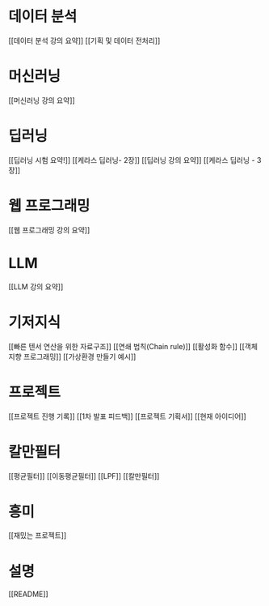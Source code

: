 # 데이터 분석
[[데이터 분석 강의 요약]]
[[기획 및 데이터 전처리]]

# 머신러닝
[[머신러닝 강의 요약]]

# 딥러닝
[[딥러닝 시험 요약!]]
[[케라스 딥러닝- 2장]]
[[딥러닝 강의 요약]]
[[케라스 딥러닝 - 3장]]

# 웹 프로그래밍
[[웹 프로그래밍 강의 요약]]

# LLM
[[LLM 강의 요약]]

# 기저지식
[[빠른 텐서 연산을 위한 자료구조]]
[[연쇄 법칙(Chain rule)]]
[[활성화 함수]]
[[객체 지향 프로그래밍]]
[[가상환경 만들기 예시]]

# 프로젝트
[[프로젝트 진행 기록]]
[[1차 발표 피드백]]
[[프로젝트 기획서]]
[[현재 아이디어]]

# 칼만필터
[[평균필터]]
[[이동평균필터]]
[[LPF]]
[[칼만필터]]

# 흥미
[[재밌는 프로젝트]]

# 설명
[[README]]